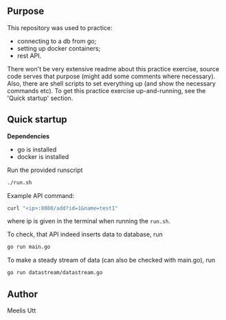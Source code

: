 ## Purpose

This repository was used to practice:

* connecting to a db from go;
* setting up docker containers;
* rest API.

There won't be very extensive readme about this practice exercise, source code serves that purpose (might add some comments where necessary).
Also, there are shell scripts to set everything up (and show the necessary commands etc).
To get this practice exercise up-and-running, see the 'Quick startup' section.

## Quick startup

**Dependencies**

* go is installed
* docker is installed

Run the provided runscript

```sh
./run.sh
```

Example API command:

```sh
curl "<ip>:8080/add?id=1&name=test1"
```

where ip is given in the terminal when running the `run.sh`.

To check, that API indeed inserts data to database, run

```sh
go run main.go
```

To make a steady stream of data (can also be checked with main.go), run

```sh
go run datastream/datastream.go
```

## Author

Meelis Utt
